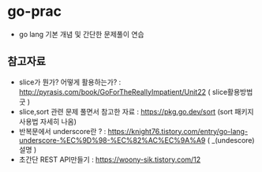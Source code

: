# go-prac
- go lang 기본 개념 및 간단한 문제풀이 연습

## 참고자료
- slice가 뭔가? 어떻게 활용하는가? : http://pyrasis.com/book/GoForTheReallyImpatient/Unit22 ( slice활용방법 굿 )
- slice,sort 관련 문제 풀면서 참고한 자료 : https://pkg.go.dev/sort (sort 패키지 사용법 자세히 나옴)
- 반복문에서 underscore란 ? : https://knight76.tistory.com/entry/go-lang-underscore-%EC%9D%98-%EC%82%AC%EC%9A%A9 ( _(undescore)설명 )
- 초간단 REST API만들기 : https://woony-sik.tistory.com/12
